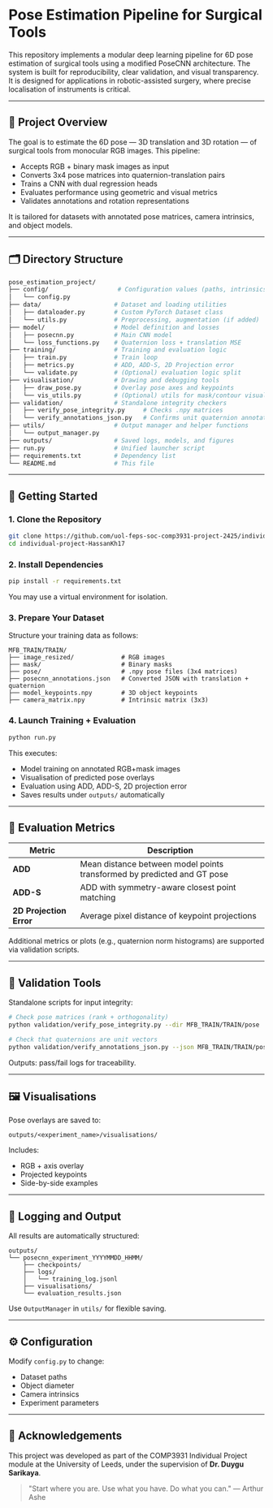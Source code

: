 # Pose Estimation Pipeline for Surgical Tools

This repository implements a modular deep learning pipeline for 6D pose estimation of surgical tools using a modified PoseCNN architecture. The system is built for reproducibility, clear validation, and visual transparency. It is designed for applications in robotic-assisted surgery, where precise localisation of instruments is critical.

---

## 🧠 Project Overview

The goal is to estimate the 6D pose — 3D translation and 3D rotation — of surgical tools from monocular RGB images. This pipeline:

- Accepts RGB + binary mask images as input
- Converts 3x4 pose matrices into quaternion-translation pairs
- Trains a CNN with dual regression heads
- Evaluates performance using geometric and visual metrics
- Validates annotations and rotation representations

It is tailored for datasets with annotated pose matrices, camera intrinsics, and object models.

---

## 🗂 Directory Structure

```bash
pose_estimation_project/
├── config/                   # Configuration values (paths, intrinsics)
│   └── config.py
├── data/                    # Dataset and loading utilities
│   ├── dataloader.py        # Custom PyTorch Dataset class
│   └── utils.py             # Preprocessing, augmentation (if added)
├── model/                   # Model definition and losses
│   ├── posecnn.py           # Main CNN model
│   └── loss_functions.py    # Quaternion loss + translation MSE
├── training/                # Training and evaluation logic
│   ├── train.py             # Train loop
│   ├── metrics.py           # ADD, ADD-S, 2D Projection error
│   └── validate.py          # (Optional) evaluation logic split
├── visualisation/           # Drawing and debugging tools
│   ├── draw_pose.py         # Overlay pose axes and keypoints
│   └── vis_utils.py         # (Optional) utils for mask/contour visualisation
├── validation/              # Standalone integrity checkers
│   ├── verify_pose_integrity.py     # Checks .npy matrices
│   └── verify_annotations_json.py   # Confirms unit quaternion annotations
├── utils/                   # Output manager and helper functions
│   └── output_manager.py
├── outputs/                 # Saved logs, models, and figures
├── run.py                   # Unified launcher script
├── requirements.txt         # Dependency list
└── README.md                # This file
```

---

## 🚀 Getting Started

### 1. Clone the Repository
```bash
git clone https://github.com/uol-feps-soc-comp3931-project-2425/individual-project-HassanKh17.git
cd individual-project-HassanKh17
```

### 2. Install Dependencies
```bash
pip install -r requirements.txt
```
You may use a virtual environment for isolation.

### 3. Prepare Your Dataset
Structure your training data as follows:
```
MFB_TRAIN/TRAIN/
├── image_resized/             # RGB images
├── mask/                      # Binary masks
├── pose/                      # .npy pose files (3x4 matrices)
├── posecnn_annotations.json   # Converted JSON with translation + quaternion
├── model_keypoints.npy        # 3D object keypoints
├── camera_matrix.npy          # Intrinsic matrix (3x3)
```

### 4. Launch Training + Evaluation
```bash
python run.py
```
This executes:
- Model training on annotated RGB+mask images
- Visualisation of predicted pose overlays
- Evaluation using ADD, ADD-S, 2D projection error
- Saves results under `outputs/` automatically

---

## 🧪 Evaluation Metrics

| Metric | Description |
|--------|-------------|
| **ADD**      | Mean distance between model points transformed by predicted and GT pose |
| **ADD-S**    | ADD with symmetry-aware closest point matching |
| **2D Projection Error** | Average pixel distance of keypoint projections |

Additional metrics or plots (e.g., quaternion norm histograms) are supported via validation scripts.

---

## 🧹 Validation Tools

Standalone scripts for input integrity:

```bash
# Check pose matrices (rank + orthogonality)
python validation/verify_pose_integrity.py --dir MFB_TRAIN/TRAIN/pose

# Check that quaternions are unit vectors
python validation/verify_annotations_json.py --json MFB_TRAIN/TRAIN/posecnn_annotations.json
```

Outputs: pass/fail logs for traceability.

---

## 🖼 Visualisations

Pose overlays are saved to:
```
outputs/<experiment_name>/visualisations/
```
Includes:
- RGB + axis overlay
- Projected keypoints
- Side-by-side examples

---

## 🧾 Logging and Output
All results are automatically structured:
```
outputs/
└── posecnn_experiment_YYYYMMDD_HHMM/
    ├── checkpoints/
    ├── logs/
    │   └── training_log.jsonl
    ├── visualisations/
    └── evaluation_results.json
```
Use `OutputManager` in `utils/` for flexible saving.

---

## ⚙️ Configuration
Modify `config.py` to change:
- Dataset paths
- Object diameter
- Camera intrinsics
- Experiment parameters

---

## 🤝 Acknowledgements
This project was developed as part of the COMP3931 Individual Project module at the University of Leeds, under the supervision of **Dr. Duygu Sarikaya**.

> "Start where you are. Use what you have. Do what you can." — Arthur Ashe

